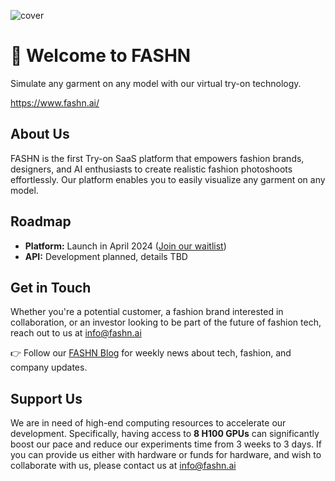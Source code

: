![cover](https://github.com/fashn-AI/.github/assets/31159163/8ac07026-ad4d-4aa9-8037-d84e2548e140)

# 👚 Welcome to FASHN
Simulate any garment on any model with our virtual try-on technology.

https://www.fashn.ai/

## About Us

FASHN is the first Try-on SaaS platform that empowers fashion brands, designers, and AI enthusiasts to create realistic fashion photoshoots effortlessly. 
Our platform enables you to easily visualize any garment on any model.

## Roadmap

- **Platform:** Launch in April 2024 ([Join our waitlist](https://www.fashn.ai/))
- **API:** Development planned, details TBD

## Get in Touch

Whether you're a potential customer, a fashion brand interested in collaboration, or an investor looking to be part of the future of fashion tech, reach out to us at [info@fashn.ai](mailto:info@fashn.ai)

👉 Follow our [FASHN Blog](https://www.fashn.ai/blog) for weekly news about tech, fashion, and company updates.

## Support Us

We are in need of high-end computing resources to accelerate our development. 
Specifically, having access to **8 H100 GPUs** can significantly boost our pace and reduce our experiments time from 3 weeks to 3 days.
If you can provide us either with hardware or funds for hardware, and wish to collaborate with us, please contact us at [info@fashn.ai](mailto:info@fashn.ai)
